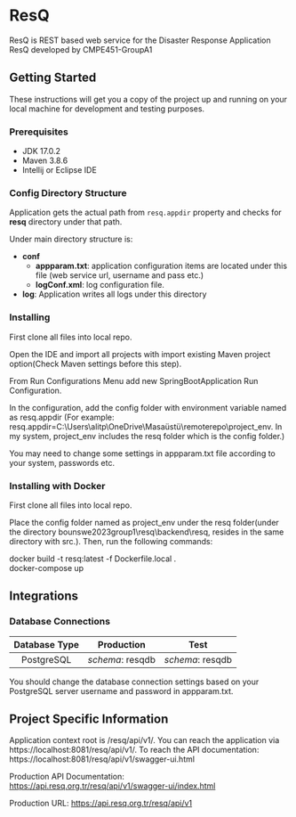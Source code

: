 # ResQ

ResQ is REST based web service for the Disaster Response Application ResQ developed by CMPE451-GroupA1

## Getting Started

These instructions will get you a copy of the project up and running on your local machine for development and testing purposes. 

### Prerequisites

- JDK 17.0.2
- Maven 3.8.6
- Intellij or Eclipse IDE

### Config Directory Structure

Application gets the actual path from `resq.appdir` property and checks for **resq** directory under that path.

Under main directory structure is:
- **conf**
     - **appparam.txt**: application configuration items are located under this file (web service url, username and pass etc.)
     - **logConf.xml**: log configuration file.
- **log**: Application writes all logs under this directory

### Installing

First clone all files into local repo. 

Open the IDE and import all projects with import existing Maven project option(Check Maven settings before this step). 

From Run Configurations Menu add new SpringBootApplication Run Configuration.

In the configuration, add the config folder with environment variable named as resq.appdir
(For example: resq.appdir=C:\Users\alitp\OneDrive\Masaüstü\remoterepo\project_env. In my system, project_env includes the resq folder which is the config folder.)

You may need to change some settings in appparam.txt file according to your system, passwords etc.
### Installing with Docker

First clone all files into local repo.

Place the config folder named as project_env under the resq folder(under the directory bounswe2023group1\resq\backend\resq, resides in the same directory with src.).
Then, run the following commands:

docker build -t resq:latest -f Dockerfile.local .  
docker-compose up

## Integrations
### Database Connections

| Database Type | Production       | Test |
|:-------------:|------------------| --- |
|  PostgreSQL   | _schema_: resqdb | _schema_: resqdb |

You should change the database connection settings based on your PostgreSQL server username and password in appparam.txt.

## Project Specific Information 

Application context root is /resq/api/v1/. You can reach the application via  
https://localhost:8081/resq/api/v1/.
To reach the API documentation:  
https://localhost:8081/resq/api/v1/swagger-ui.html


Production API Documentation:  
https://api.resq.org.tr/resq/api/v1/swagger-ui/index.html

Production URL: https://api.resq.org.tr/resq/api/v1